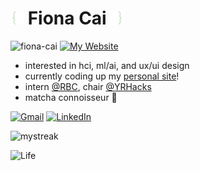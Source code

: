 <h1>
  <img src="IMG_8044-removebg-preview.png" width="21"/>
  Fiona Cai
  <img src="IMG_8045-removebg-preview.png" width="21"/>
</h1>

<img src="https://komarev.com/ghpvc/?username=fiona-cai&label=Profile%20views&color=56744E&style=flat" alt="fiona-cai" /> [![My Website](https://img.shields.io/website-up-down-green-red/http/shields.io)](https://fiona-cai.vercel.app/)

- interested in hci, ml/ai, and ux/ui design
- currently coding up my [personal site](https://fiona-cai.vercel.app/)!
- intern [@RBC](https://www.rbc.com/about-rbc.html), chair [@YRHacks](https://github.com/yrhacks)
- matcha connoisseur 🍵

[![Gmail](https://img.shields.io/badge/-D14836?style=flat-square&logo=gmail&logoColor=white)](mailto:fiona.cai899@gmail.com)
[![LinkedIn](https://img.shields.io/badge/linkedin-%230077B5.svg?style=flat-square&logo=linkedin&logoColor=white)
](https://www.linkedin.com/in/fiona--cai/)

<p align="">
<img src="https://nirzak-streak-stats.vercel.app/?user=fiona-cai&theme=ocean-gradient&hide_border=true&background=45%2C56744E%2C222D1F" alt="mystreak"/>
</p>

![Life](https://img.shields.io/badge/academic_status-getting%20my%20IB%20diploma%20%26%20uni%20decisions-56744E)
